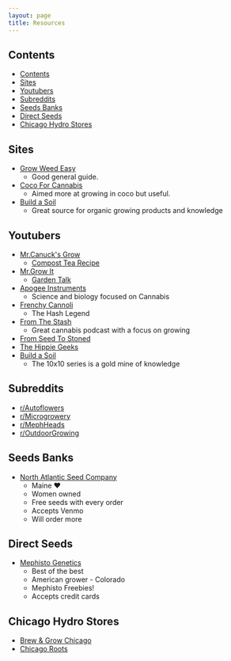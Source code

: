 ```yaml
---
layout: page
title: Resources
---
```


## Contents

- [Contents](#contents)
- [Sites](#sites)
- [Youtubers](#youtubers)
- [Subreddits](#subreddits)
- [Seeds Banks](#seeds-banks)
- [Direct Seeds](#direct-seeds)
- [Chicago Hydro Stores](#chicago-hydro-stores)

## Sites

- [Grow Weed Easy](https://www.growweedeasy.com)
  - Good general guide.
- [Coco For Cannabis](https://www.cocoforcannabis.com)
  - Aimed more at growing in coco but useful.
- [Build a Soil](https://buildasoil.com/)
  - Great source for organic growing products and knowledge

## Youtubers

- [Mr.Canuck's Grow](https://www.youtube.com/c/MrCanucksGrowGuide)
  - [Compost Tea Recipe](https://www.youtube.com/watch?v=whE2F72P8Tg)
- [Mr.Grow It](https://www.youtube.com/c/MrGrowIt)
  - [Garden Talk](https://www.youtube.com/channel/UC9GzxSYh-Ha3kkC0zfXb5oQ)
- [Apogee Instruments](https://www.youtube.com/c/Apogeeinstrumentsincorporated)
  - Science and biology focused on Cannabis
- [Frenchy Cannoli](https://www.youtube.com/channel/UCgeIHacD5YcF8DISyGrDr6g)
  - The Hash Legend
- [From The Stash](https://www.youtube.com/channel/UCc1epQtHrWccCztMK5DDNmA/)
  - Great cannabis podcast with a focus on growing
- [From Seed To Stoned](https://www.youtube.com/c/FromSeedtoStoned)
- [The Hippie Geeks](https://www.youtube.com/c/TheHippieGeeks)
- [Build a Soil](https://www.youtube.com/c/BuildASoil/)
  - The 10x10 series is a gold mine of knowledge

## Subreddits

- [r/Autoflowers](https://www.reddit.com/r/autoflowers)
- [r/Microgrowery](https://www.reddit.com/r/microgrowery)
- [r/MephHeads](https://www.reddit.com/r/MephHeads)
- [r/OutdoorGrowing](https://www.reddit.com/r/OutdoorGrowing)

## Seeds Banks

- [North Atlantic Seed Company](https://northatlanticseed.com/)
  - Maine ❤️
  - Women owned
  - Free seeds with every order
  - Accepts Venmo
  - Will order more

## Direct Seeds

- [Mephisto Genetics](https://www.mephistogenetics.com/)
  - Best of the best
  - American grower - Colorado
  - Mephisto Freebies!
  - Accepts credit cards

## Chicago Hydro Stores

- [Brew & Grow Chicago](https://www.brewandgrow.com)
- [Chicago Roots](https://www.chicagoroots.com)
